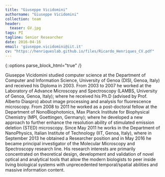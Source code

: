 ```yaml
---
title: "Giuseppe Vicidomini"
authorname: "Giuseppe Vicidomini"
collection: team
header:
  teaser: GV.jpg
tags: PI
tagline: Senior Researcher
date: 2016-04-16
email: 'giuseppe.vicidomini@iit.it'
cv: "https://henriqueslab.github.io/files/Ricardo_Henriques_CV.pdf"
---
```

{::options parse_block_html="true" /}

<p align= "justify">

Giuseppe Vicidomini studied computer science at the Department of Computer and Information Science, University of Genoa (DISI, Genoa, Italy) and received his Diploma in 2003. From 2003 to 2007 he worked at the Laboratory of Advance Microscopy and Spectroscopy (LAMBS, University of Genoa, Genoa, Italy); where he received his Ph.D (advised by Prof. Alberto Diaspro) about image processing and analysis for fluorescence microscopy. From 2008 to 2011 he worked as a post-doctoral fellow at the Department of NonoBiophotonics, Max Planck Institute for Biophysical Chemistry (MPI, Goettingen, Germany); where he developed a new approach to further enhance the resolution ability of stimulated emission deletion (STED) microscopy. Since May 2011 he works in the Department of NanoPhysics, Italian Institute of Technology (IIT, Genoa, Italy), where in September 2013 he obtained a Researcher position and in May 2016 he became principal investigator of the Molecular Microscopy and Spectroscopy research line. His research interests are primarily concentrated on theoretical design, development and validation of novel optical and analytical tools that allow the modern biologists to peer inside living biological systems with unprecedented temporal/spatial abilities and massive information content.
